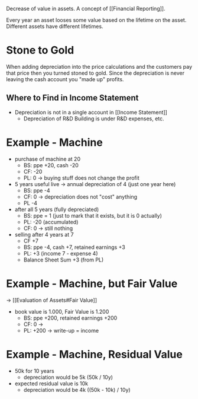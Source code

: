 
Decrease of value in assets. A concept of [[Financial Reporting]].

Every year an asset looses some value based on the lifetime on the asset. Different assets have different lifetimes. 

# Stone to Gold
When adding depreciation into the price calculations and the customers pay that price then you turned stoned to gold. Since the depreciation is never leaving the cash account you "made up" profits.
## Where to Find in Income Statement
- Depreciation is not in a single account in [[Income Statement]]
	- Depreciation of R&D Building is under R&D expenses, etc.
# Example - Machine 
- purchase of machine at 20
	- BS: ppe +20, cash -20
	- CF: -20
	- PL: 0 -> buying stuff does not change the profit
- 5 years useful live -> annual depreciation of 4 (just one year here)
	- BS: ppe -4
	- CF: 0 -> depreciation does not "cost" anything
	- PL -4 
- after all 5 years (fully depreciated)
	- BS: ppe = 1 (just to mark that it exists, but it is 0 actually)
	- PL: -20 (accumulated)
	- CF: 0 -> still nothing
- selling after 4 years at 7 
	- CF +7
	- BS: ppe -4, cash +7, retained earnings +3
	- PL: +3 (income 7 - expense 4)
	- Balance Sheet Sum +3 (from PL)

# Example - Machine, but Fair Value
-> [[Evaluation of Assets#Fair Value]]

- book value is 1.000, Fair Value is 1.200
	- BS: ppe +200, retained earnings +200
	- CF: 0 -> 
	- PL: +200 -> write-up = income
# Example - Machine, Residual Value
- 50k for 10 years
	- depreciation would be 5k (50k / 10y)
- expected residual value is 10k
	- depreciation would be 4k ((50k - 10k) / 10y)
